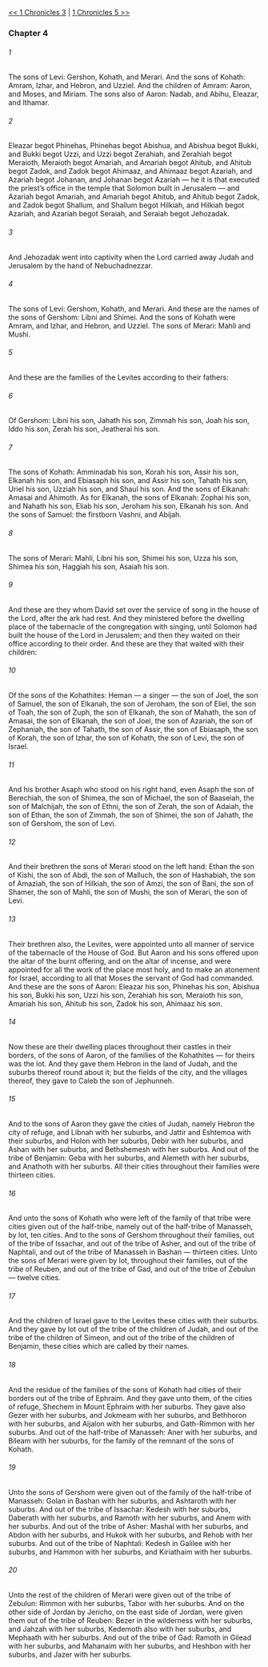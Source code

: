 [<< 1 Chronicles 3](1%20Chronicles%203)  |  [1 Chronicles 5 >>](1%20Chronicles%205)

### Chapter 4
###### 1
The sons of Levi: Gershon, Kohath, and Merari. And the sons of Kohath: Amram, Izhar, and Hebron, and Uzziel. And the children of Amram: Aaron, and Moses, and Miriam. The sons also of Aaron: Nadab, and Abihu, Eleazar, and Ithamar.

###### 2
Eleazar begot Phinehas, Phinehas begot Abishua, and Abishua begot Bukki, and Bukki begot Uzzi, and Uzzi begot Zerahiah, and Zerahiah begot Meraioth, Meraioth begot Amariah, and Amariah begot Ahitub, and Ahitub begot Zadok, and Zadok begot Ahimaaz, and Ahimaaz begot Azariah, and Azariah begot Johanan, and Johanan begot Azariah — he it is that executed the priest’s office in the temple that Solomon built in Jerusalem — and Azariah begot Amariah, and Amariah begot Ahitub, and Ahitub begot Zadok, and Zadok begot Shallum, and Shallum begot Hilkiah, and Hilkiah begot Azariah, and Azariah begot Seraiah, and Seraiah begot Jehozadak.

###### 3
And Jehozadak went into captivity when the Lord carried away Judah and Jerusalem by the hand of Nebuchadnezzar.

###### 4
The sons of Levi: Gershom, Kohath, and Merari. And these are the names of the sons of Gershom: Libni and Shimei. And the sons of Kohath were Amram, and Izhar, and Hebron, and Uzziel. The sons of Merari: Mahli and Mushi.

###### 5
And these are the families of the Levites according to their fathers:

###### 6
Of Gershom: Libni his son, Jahath his son, Zimmah his son, Joah his son, Iddo his son, Zerah his son, Jeatherai his son.

###### 7
The sons of Kohath: Amminadab his son, Korah his son, Assir his son, Elkanah his son, and Ebiasaph his son, and Assir his son, Tahath his son, Uriel his son, Uzziah his son, and Shaul his son. And the sons of Elkanah: Amasai and Ahimoth. As for Elkanah, the sons of Elkanah: Zophai his son, and Nahath his son, Eliab his son, Jeroham his son, Elkanah his son. And the sons of Samuel: the firstborn Vashni, and Abijah.

###### 8
The sons of Merari: Mahli, Libni his son, Shimei his son, Uzza his son, Shimea his son, Haggiah his son, Asaiah his son.

###### 9
And these are they whom David set over the service of song in the house of the Lord, after the ark had rest. And they ministered before the dwelling place of the tabernacle of the congregation with singing, until Solomon had built the house of the Lord in Jerusalem; and then they waited on their office according to their order. And these are they that waited with their children:

###### 10
Of the sons of the Kohathites: Heman — a singer — the son of Joel, the son of Samuel, the son of Elkanah, the son of Jeroham, the son of Eliel, the son of Toah, the son of Zuph, the son of Elkanah, the son of Mahath, the son of Amasai, the son of Elkanah, the son of Joel, the son of Azariah, the son of Zephaniah, the son of Tahath, the son of Assir, the son of Ebiasaph, the son of Korah, the son of Izhar, the son of Kohath, the son of Levi, the son of Israel.

###### 11
And his brother Asaph who stood on his right hand, even Asaph the son of Berechiah, the son of Shimea, the son of Michael, the son of Baaseiah, the son of Malchijah, the son of Ethni, the son of Zerah, the son of Adaiah, the son of Ethan, the son of Zimmah, the son of Shimei, the son of Jahath, the son of Gershom, the son of Levi.

###### 12
And their brethren the sons of Merari stood on the left hand: Ethan the son of Kishi, the son of Abdi, the son of Malluch, the son of Hashabiah, the son of Amaziah, the son of Hilkiah, the son of Amzi, the son of Bani, the son of Shamer, the son of Mahli, the son of Mushi, the son of Merari, the son of Levi.

###### 13
Their brethren also, the Levites, were appointed unto all manner of service of the tabernacle of the House of God. But Aaron and his sons offered upon the altar of the burnt offering, and on the altar of incense, and were appointed for all the work of the place most holy, and to make an atonement for Israel, according to all that Moses the servant of God had commanded. And these are the sons of Aaron: Eleazar his son, Phinehas his son, Abishua his son, Bukki his son, Uzzi his son, Zerahiah his son, Meraioth his son, Amariah his son, Ahitub his son, Zadok his son, Ahimaaz his son.

###### 14
Now these are their dwelling places throughout their castles in their borders, of the sons of Aaron, of the families of the Kohathites — for theirs was the lot. And they gave them Hebron in the land of Judah, and the suburbs thereof round about it; but the fields of the city, and the villages thereof, they gave to Caleb the son of Jephunneh.

###### 15
And to the sons of Aaron they gave the cities of Judah, namely Hebron the city of refuge, and Libnah with her suburbs, and Jattir and Eshtemoa with their suburbs, and Holon with her suburbs, Debir with her suburbs, and Ashan with her suburbs, and Bethshemesh with her suburbs. And out of the tribe of Benjamin: Geba with her suburbs, and Alemeth with her suburbs, and Anathoth with her suburbs. All their cities throughout their families were thirteen cities.

###### 16
And unto the sons of Kohath who were left of the family of that tribe were cities given out of the half-tribe, namely out of the half-tribe of Manasseh, by lot, ten cities. And to the sons of Gershom throughout their families, out of the tribe of Issachar, and out of the tribe of Asher, and out of the tribe of Naphtali, and out of the tribe of Manasseh in Bashan — thirteen cities. Unto the sons of Merari were given by lot, throughout their families, out of the tribe of Reuben, and out of the tribe of Gad, and out of the tribe of Zebulun — twelve cities.

###### 17
And the children of Israel gave to the Levites these cities with their suburbs. And they gave by lot out of the tribe of the children of Judah, and out of the tribe of the children of Simeon, and out of the tribe of the children of Benjamin, these cities which are called by their names.

###### 18
And the residue of the families of the sons of Kohath had cities of their borders out of the tribe of Ephraim. And they gave unto them, of the cities of refuge, Shechem in Mount Ephraim with her suburbs. They gave also Gezer with her suburbs, and Jokmeam with her suburbs, and Bethhoron with her suburbs, and Aijalon with her suburbs, and Gath-Rimmon with her suburbs. And out of the half-tribe of Manasseh: Aner with her suburbs, and Bileam with her suburbs, for the family of the remnant of the sons of Kohath.

###### 19
Unto the sons of Gershom were given out of the family of the half-tribe of Manasseh: Golan in Bashan with her suburbs, and Ashtaroth with her suburbs. And out of the tribe of Issachar: Kedesh with her suburbs, Daberath with her suburbs, and Ramoth with her suburbs, and Anem with her suburbs. And out of the tribe of Asher: Mashal with her suburbs, and Abdon with her suburbs, and Hukok with her suburbs, and Rehob with her suburbs. And out of the tribe of Naphtali: Kedesh in Galilee with her suburbs, and Hammon with her suburbs, and Kiriathaim with her suburbs.

###### 20
Unto the rest of the children of Merari were given out of the tribe of Zebulun: Rimmon with her suburbs, Tabor with her suburbs. And on the other side of Jordan by Jericho, on the east side of Jordan, were given them out of the tribe of Reuben: Bezer in the wilderness with her suburbs, and Jahzah with her suburbs, Kedemoth also with her suburbs, and Mephaath with her suburbs. And out of the tribe of Gad: Ramoth in Gilead with her suburbs, and Mahanaim with her suburbs, and Heshbon with her suburbs, and Jazer with her suburbs.